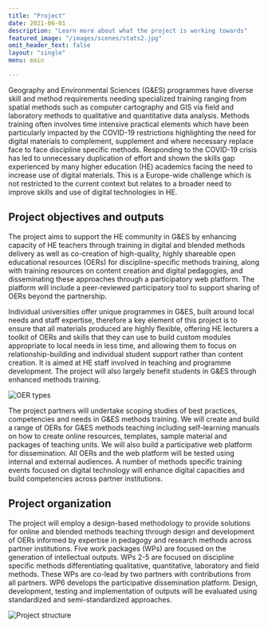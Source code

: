 ```yaml
---
title: "Project"
date: 2021-06-01
description: "Learn more about what the project is working towards"
featured_image: "/images/scenes/stats2.jpg"
omit_header_text: false
layout: "single"
menu: main

---
```


Geography and Environmental Sciences (G&ES) programmes have diverse skill and method requirements needing specialized training ranging from spatial methods such as computer cartography and GIS via field and laboratory methods to qualitative and quantitative data analysis. Methods training often involves time intensive practical elements which have been particularly impacted by the COVID-19 restrictions highlighting the need for digital materials to complement, supplement and where necessary replace face to face discipline specific methods. Responding to the COVID-19 crisis has led to unnecessary duplication of effort and shown the skills gap experienced by many higher education (HE) academics facing the need to increase use of digital materials. This is a Europe-wide challenge which is not restricted to the current context but relates to a broader need to improve skills and use of digital technologies in HE.

## Project objectives and outputs

The project aims to support the HE community in G&ES by enhancing capacity of HE teachers through training in digital and blended methods delivery as well as co-creation of high-quality, highly shareable open educational resources (OERs) for discipline-specific methods training, along with training resources on content creation and digital pedagogies, and disseminating these approaches through a participatory web platform. The platform will include a peer-reviewed participatory tool to support sharing of OERs beyond the partnership.


Individual universities offer unique programmes in G&ES, built around local needs and staff expertise, therefore a key element of this project is to ensure that all materials produced are highly flexible, offering HE lecturers a toolkit of OERs and skills that they can use to build custom modules appropriate to local needs in less time, and allowing them to focus on relationship-building and individual student support rather than content creation. It is aimed at HE staff involved in teaching and programme development. The project will also largely benefit students in G&ES through enhanced methods training.

![OER types](/images/figures/open_education_resources.svg)


The project partners will undertake scoping studies of best practices, competencies and needs in G&ES methods training. We will create and build a range of OERs for G&ES methods teaching including self-learning manuals on how to create online resources, templates, sample material and packages of teaching units. We will also build a participative web platform for dissemination. All OERs and the web platform will be tested using internal and external audiences. A number of methods specific training events focused on digital technology will enhance digital capacities and build competencies across partner institutions.

## Project organization

The project will employ a design-based methodology to provide solutions for online and blended methods teaching through design and development of OERs informed by expertise in pedagogy and research methods across partner institutions. Five work packages (WPs) are focused on the generation of intellectual outputs. WPs 2-5 are focused on discipline specific methods differentiating qualitative, quantitative, laboratory and field methods. These WPs are co-lead by two partners with contributions from all partners. WP6 develops the participative dissemination platform. Design, development, testing and implementation of outputs will be evaluated using standardized and semi-standardized approaches.

![Project structure](/images/figures/work_package_structure.svg)


